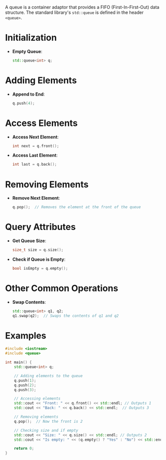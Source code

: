 A queue is a container adaptor that provides a FIFO (First-In-First-Out) data structure. The standard library's `std::queue` is defined in the header `<queue>`.

# Initialization

- __Empty Queue__:

  ```cpp
  std::queue<int> q;
  ```

# Adding Elements

- __Append to End__:

  ```cpp
  q.push(4);
  ```

# Access Elements

- __Access Next Element__:

  ```cpp
  int next = q.front();
  ```

- __Access Last Element__:

  ```cpp
  int last = q.back();
  ```

# Removing Elements

- __Remove Next Element__:

  ```cpp
  q.pop();  // Removes the element at the front of the queue
  ```

# Query Attributes

- __Get Queue Size__:

  ```cpp
  size_t size = q.size();
  ```

- __Check if Queue is Empty__:

  ```cpp
  bool isEmpty = q.empty();
  ```

# Other Common Operations

- __Swap Contents__:

  ```cpp
  std::queue<int> q1, q2;
  q1.swap(q2);  // Swaps the contents of q1 and q2
  ```

# Examples

```cpp
#include <iostream>
#include <queue>

int main() {
    std::queue<int> q;

    // Adding elements to the queue
    q.push(1);
    q.push(2);
    q.push(3);

    // Accessing elements
    std::cout << "Front: " << q.front() << std::endl; // Outputs 1
    std::cout << "Back: " << q.back() << std::endl;  // Outputs 3

    // Removing elements
    q.pop();  // Now the front is 2

    // Checking size and if empty
    std::cout << "Size: " << q.size() << std::endl; // Outputs 2
    std::cout << "Is empty: " << (q.empty() ? "Yes" : "No") << std::endl;  // Outputs No

    return 0;
}
```
